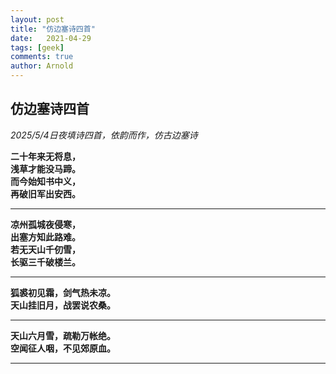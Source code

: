 ```yaml
---
layout: post
title: "仿边塞诗四首"
date:   2021-04-29
tags: [geek]
comments: true
author: Arnold
---
```


## 仿边塞诗四首
*2025/5/4日夜填诗四首，依韵而作，仿古边塞诗*

**二十年来无将息，  
浅草才能没马蹄。  
而今始知书中义，  
再破旧军出安西。**  

------------


**凉州孤城夜侵寒，  
出塞方知此路难。  
若无天山千仞雪，  
长驱三千破楼兰。**  

------------


**狐裘初见霜，剑气热未凉。  
天山挂旧月，战罢说农桑。**  


------------

**天山六月雪，疏勒万帐绝。  
空闻征人咽，不见郊原血。**  

------------
